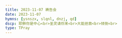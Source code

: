 ```yaml
---
title: 2023-11-07 祷告会
date: 2023-11-07
hymns: [ysnszx, slqnl, dnzj, qd]
dscp: 耶稣你是中心<br>圣灵请你来<br>大能拯救<br>倾倒<br>
type: TPray
---
```


